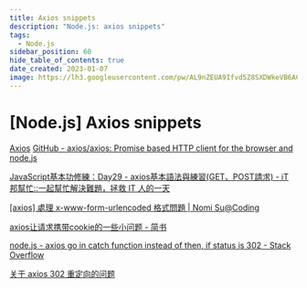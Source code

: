```yaml
---
title: Axios snippets
description: "Node.js: axios snippets"
tags:
  - Node.js
sidebar_position: 60
hide_table_of_contents: true
date_created: 2023-01-07
image: https://lh3.googleusercontent.com/pw/AL9nZEUA9Ifvd5Z8SXDWkeVB6AC4MPGwnXaL6kBXNPoXwOQQ2jOcZ1Jw_0p8TKK8C3ZX0e67_FOY15eDrm7aaXSQJcKtoUzC80SAQEHsaBy6qS2AqNNs5VUFNXBKm439y_1wkvmDl-PnL8ReojnIumNlEvOXBg=w800-no?authuser=0
---
```


[Node.js] Axios snippets
========================



[Axios](https://axios-http.com/)
[GitHub - axios/axios: Promise based HTTP client for the browser and node.js](https://github.com/axios/axios)

[JavaScript基本功修練：Day29 - axios基本語法與練習(GET、POST請求) - iT 邦幫忙::一起幫忙解決難題，拯救 IT 人的一天](https://ithelp.ithome.com.tw/articles/10253259)

[[axios] 處理 x-www-form-urlencoded 格式問題 | Nomi Su@Coding](https://jeremysu0131.github.io/axios-處理-x-www-form-urlencoded-格式問題/)

[axios让请求携带cookie的一些小问题 - 简书](https://www.jianshu.com/p/0bc30d522244)

[node.js - axios go in catch function instead of then, if status is 302 - Stack Overflow](https://stackoverflow.com/questions/53480518/axios-go-in-catch-function-instead-of-then-if-status-is-302)

[关于 axios 302 重定向的问题](https://xudany.github.io/axios/2020/07/14/关于-axios-302-重定向的问题/)

